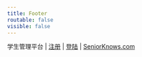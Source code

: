 ```yaml
---
title: Footer
routable: false
visible: false
---
```


学生管理平台 |  <a href="register">注册</a> | <a href="user-login">登陆</a> | <a href="http://seniorknows.com">SeniorKnows.com</a>
